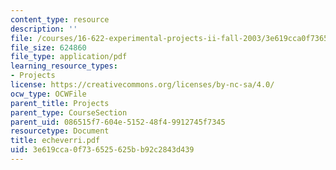 ```yaml
---
content_type: resource
description: ''
file: /courses/16-622-experimental-projects-ii-fall-2003/3e619cca0f736525625bb92c2843d439_echeverri.pdf
file_size: 624860
file_type: application/pdf
learning_resource_types:
- Projects
license: https://creativecommons.org/licenses/by-nc-sa/4.0/
ocw_type: OCWFile
parent_title: Projects
parent_type: CourseSection
parent_uid: 086515f7-604e-5152-48f4-9912745f7345
resourcetype: Document
title: echeverri.pdf
uid: 3e619cca-0f73-6525-625b-b92c2843d439
---
```

